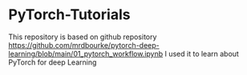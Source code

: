 # PyTorch-Tutorials
This repository is based on github repository https://github.com/mrdbourke/pytorch-deep-learning/blob/main/01_pytorch_workflow.ipynb I used it to learn about PyTorch for deep Learning
